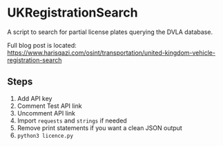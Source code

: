 # UKRegistrationSearch
A script to search for partial license plates querying the DVLA database.

Full blog post is located: https://www.harisqazi.com/osint/transportation/united-kingdom-vehicle-registration-search

## Steps
1. Add API key
2. Comment Test API link
3. Uncomment API link
4. Import `requests` and `strings` if needed
5. Remove print statements if you want a clean JSON output
6. `python3 licence.py`
